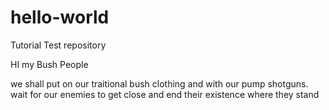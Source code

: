 # hello-world
Tutorial Test repository

HI my Bush People

we shall put on our traitional bush clothing and with our pump shotguns.
wait for our enemies to get close and end their existence where they stand

